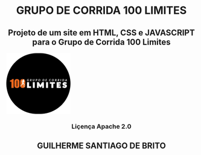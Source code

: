 <h1 align="center"> GRUPO DE CORRIDA 100 LIMITES </h1>


<h2 align="center"> Projeto de um site em HTML, CSS e JAVASCRIPT para o Grupo de Corrida 100 Limites</h2>

<img src  ="assets/logo.png" class="icon" align="center">
<h3 align="center"> Liçença Apache 2.0</h2>
<h2 align="center"> GUILHERME SANTIAGO DE BRITO</h2>
